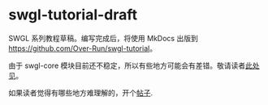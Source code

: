 # swgl-tutorial-draft

SWGL 系列教程草稿。编写完成后，将使用 MkDocs 出版到 <https://github.com/Over-Run/swgl-tutorial>。

由于 swgl-core 模块目前还不稳定，所以有些地方可能会有差错。敬请读者[此处见](CONTRIBUTING.md)。

如果读者觉得有哪些地方难理解的，开个[帖子](https://github.com/Over-Run/swgl-tutorial/discussions).
